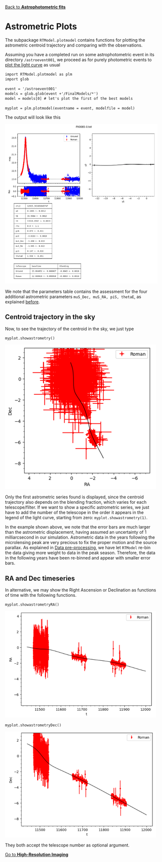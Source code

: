 [Back to **Astrophotometric fits**](Astrophotometric.md)

# Astrometric Plots

The subpackage `RTModel.plotmodel` contains functions for plotting the astrometric centroid trajectory and comparing with the observations.

Assuming you have a completed run on some astrophotometric event in its directory `/astroevent001`, we proceed as for purely photometric events to [plot the light curve](PlotModel.ms) as usual

```
import RTModel.plotmodel as plm
import glob

event = '/astroevent001'
models = glob.glob(event +'/FinalModels/*')
model = models[0] # let's plot the first of the best models

myplot = plm.plotmodel(eventname = event, modelfile = model)
```

The output will look like this

<img src="figs/fig_astrophot.png" width = 900>

We note that the parameters table contains the assessment for the four additional astrometric parameters `muS_Dec, muS_RA, piS, thetaE`, as explained [before](Astrophotometric.md).

## Centroid trajectory in the sky

Now, to see the trajectory of the centroid in the sky, we just type

```
myplot.showastrometry()
```

<img src="figs/fig_astro.png" width = 500>

Only the first astrometric series found is displayed, since the centroid trajectory also depends on the blending fraction, which varies for each telescope/filter. If we want to show a specific astrometric series, we just have to add the number of the telescope in the order it appears in the legend of the light curve, starting from zero: `myplot.showastrometry(1)`.

In the example shown above, we note that the error bars are much larger than the astrometric displacement, having assumed an uncertainty of 1 milliarcsecond in our simulation. Astrometric data in the years following the microlensing peak are very precious to fix the proper motion and the source parallax. As explained in [Data pre-processing](DataPreprocessing.md), we have let `RTModel` re-bin the data giving more weight to data in the peak season. Therefore, the data in the following years have been re-binned and appear with smaller error bars. 

## RA and Dec timeseries

In alternative, we may show the Right Ascension or Declination as functions of time with the following functions.
```
myplot.showastrometryRA()
```

<img src="figs/fig_astro_RA.png" width = 500>

```
myplot.showastrometryDec()
```

<img src="figs/fig_astro_Dec.png" width = 500>

They both accept the telescope number as optional argument.

[Go to **High-Resolution Imaging**](HighResolutionImaging.md)
